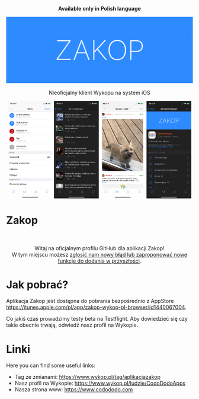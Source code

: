 <p align="center"><b>Available only in Polish language</b></p>

![Zakop](https://github.com/CodoDodo/Zakop/blob/master/github-image.png?raw=true)

<p align="center">Nieoficjalny klient Wykopu na system iOS</p>

<p align="center" float="left">
  <img src="/Screenshots/screenshot1.PNG" width="24%" />
  <img src="/Screenshots/screenshot2.PNG" width="24%" />
  <img src="/Screenshots/screenshot3.PNG" width="24%" />
  <img src="/Screenshots/screenshot4.PNG" width="24%" />
</p>

# Zakop

<br/>

<p align="center">Witaj na oficjalnym profilu GitHub dla aplikacji Zakop!<br/>W tym miejscu możesz <a href="http://github.com/CodoDodo/Zakop/issues">zgłosić nam nowy błąd lub zaproponować nowe funkcje do dodania w przyszłości</a>.

# Jak pobrać?

Aplikacja Zakop jest dostępna do pobrania bezpośrednio z AppStore https://itunes.apple.com/pl/app/zakop-wykop-pl-browser/id1440067004.

Co jakiś czas prowadzimy testy beta na Testflight. Aby dowiedzieć się czy takie obecnie trwają, odwiedź nasz profil na Wykopie. 

# Linki

Here you can find some useful links:

* Tag ze zmianami: https://www.wykop.pl/tag/aplikacjazakop
* Nasz profil na Wykopie: https://www.wykop.pl/ludzie/CodoDodoApps
* Nasza strona www: https://www.codododo.com
